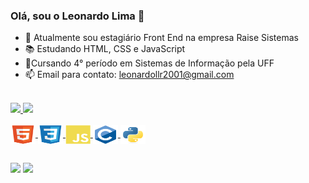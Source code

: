 ### Olá, sou o Leonardo Lima 👋

- 🔭 Atualmente sou estagiário Front End na empresa Raise Sistemas
- 📚 Estudando HTML, CSS e JavaScript
- 🏫Cursando 4° período em Sistemas de Informação pela UFF
- 📫 Email para contato: leonardollr2001@gmail.com
<br>
<div>
  <a href="https://github.com/LeozinLL">
  <img height="180em" src="https://github-readme-stats.vercel.app/api?username=LeozinLL&show_icons=true&theme=tokyonight&include_all_commits=true&count_private=true"/>
  <img height="180em" src="https://github-readme-stats.vercel.app/api/top-langs/?username=LeozinLL&layout=compact&langs_count=7&theme=tokyonight"/>
    <br
</div>
    
  <br>
    
  <img align="center" alt="Leozin-HTML" height="30" width="40" src="https://raw.githubusercontent.com/devicons/devicon/master/icons/html5/html5-original.svg">
  <img align="center" alt="Leozin-CSS" height="30" width="40" src="https://raw.githubusercontent.com/devicons/devicon/master/icons/css3/css3-original.svg">
  <img align="center" alt="Leozin-Js" height="30" width="40" src="https://raw.githubusercontent.com/devicons/devicon/master/icons/javascript/javascript-plain.svg">
  <img align="center" alt="Leozin-C" height="30" width="40" src="https://raw.githubusercontent.com/devicons/devicon/master/icons/c/c-original.svg">
  <img align="center" alt="Leozin-Python" height="30" width="40" src="https://raw.githubusercontent.com/devicons/devicon/master/icons/python/python-original.svg">
    
  ##
    
  <div>
      <a href="https://instagram.com/leonardollr20" target="_blank"><img src="https://img.shields.io/badge/-Instagram-%23E4405F?style=for-the-badge&logo=instagram&logoColor=white" target="_blank"></a> 
  <a href="https://www.linkedin.com/in/leonardo-lima-922a99199" target="_blank"><img src="https://img.shields.io/badge/-LinkedIn-%230077B5?style=for-the-badge&logo=linkedin&logoColor=white" target="_blank"></a>
  </div>
